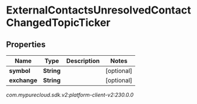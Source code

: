 # ExternalContactsUnresolvedContactChangedTopicTicker


## Properties

| Name | Type | Description | Notes |
| ------------ | ------------- | ------------- | ------------- |
| **symbol** | **String** |  |  [optional] |
| **exchange** | **String** |  |  [optional] |




_com.mypurecloud.sdk.v2:platform-client-v2:230.0.0_
